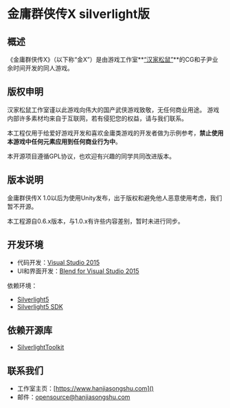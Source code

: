# 金庸群侠传X silverlight版

## 概述

《金庸群侠传X》（以下称“金X”）是由游戏工作室**[“汉家松鼠”](https://www.hanjiasongshu.com)**的CG和子尹业余时间开发的同人游戏。


## 版权申明

汉家松鼠工作室谨以此游戏向伟大的国产武侠游戏致敬，无任何商业用途。
游戏内部许多素材均来自于互联网，若有侵犯您的权益，请与我们联系。

本工程仅用于给爱好游戏开发和喜欢金庸类游戏的开发者做为示例参考，**禁止使用本游戏中任何元素应用到任何商业行为中**。

本开源项目遵循GPL协议，也欢迎有兴趣的同学共同改进版本。

## 版本说明

金庸群侠传X 1.0以后为使用Unity发布，出于版权和避免他人恶意使用考虑，我们暂不开源。

本工程源自0.6.x版本，与1.0.x有许些内容差别，暂时未进行同步。

## 开发环境

* 代码开发：[Visual Studio 2015](https://www.visualstudio.com/zh-hans/vs/older-downloads/)
* UI和界面开发：[Blend for Visual Studio 2015](https://blogs.msdn.microsoft.com/visualstudio/2014/11/13/blend-for-visual-studio-2015-preview/)

依赖环境：

* [Silverlight5](https://www.microsoft.com/silverlight/)
* [Silverlight5 SDK](https://www.microsoft.com/en-us/download/details.aspx?id=28359)

## 依赖开源库

* [SilverlightToolkit](https://github.com/MicrosoftArchive/SilverlightToolkit)

## 联系我们

* 工作室主页：[https://www.hanjiasongshu.com]()
* 邮件：[opensource@hanjiasongshu.com](mailto://opensource@hanjiasongshu.com)
